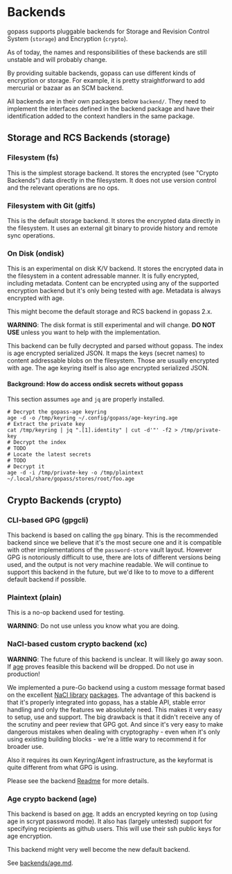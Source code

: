 # Backends

gopass supports pluggable backends for Storage and Revision Control System (`storage`) and Encryption (`crypto`).

As of today, the names and responsibilities of these backends are still unstable and will probably change.

By providing suitable backends, gopass can use different kinds of encryption or storage.
For example, it is pretty straightforward to add mercurial or bazaar as an SCM backend.

All backends are in their own packages below `backend/`. They need to implement the
interfaces defined in the backend package and have their identification added to
the context handlers in the same package.

## Storage and RCS Backends (storage)

### Filesystem (fs)

This is the simplest storage backend. It stores the encrypted (see "Crypto Backends") data directly in the filesystem. It does not use version control and the relevant operations are no ops.

### Filesystem with Git (gitfs)

This is the default storage backend. It stores the encrypted data directly in the
filesystem. It uses an external git binary to provide history and remote sync
operations.

### On Disk (ondisk)

This is an experimental on disk K/V backend. It stores the encrypted data in the
filesystem in a content adressable manner. It is fully encrypted, including
metadata. Content can be encrypted using any of the supported encryption
backend but it's only being tested with age. Metadata is always encrypted with
age.

This might become the default storage and RCS backend in gopass 2.x.

**WARNING**: The disk format is still experimental and will change. **DO NOT USE** unless you want to help with the implementation.

This backend can be fully decrypted and parsed without gopass. The index is
age encrypted serialized JSON. It maps the keys (secret names) to content
addressable blobs on the filesystem. Those are usually encrypted with age.
The age keyring itself is also age encrypted serialized JSON.

#### Background: How do access ondisk secrets without gopass

This section assumes `age` and `jq` are properly installed.

```
# Decrypt the gopass-age keyring
age -d -o /tmp/keyring ~/.config/gopass/age-keyring.age
# Extract the private key
cat /tmp/keyring | jq ".[1].identity" | cut -d'"' -f2 > /tmp/private-key
# Decrypt the index
# TODO
# Locate the latest secrets
# TODO
# Decrypt it
age -d -i /tmp/private-key -o /tmp/plaintext ~/.local/share/gopass/stores/root/foo.age
```

## Crypto Backends (crypto)

### CLI-based GPG (gpgcli)

This backend is based on calling the `gpg` binary. This is the recommended backend
since we believe that it's the most secure one and it is compatible with
other implementations of the `password-store` vault layout. However GPG is notoriously
difficult to use, there are lots of different versions being used, and the
output is not very machine readable. We will continue to support this backend
in the future, but we'd like to to move to a different default backend if possible.

### Plaintext (plain)

This is a no-op backend used for testing.

**WARNING**: Do not use unless you know what you are doing.

### NaCl-based custom crypto backend (xc)

**WARNING**: The future of this backend is unclear. It will likely go away soon. If [age](https://github.com/FiloSottile/age) proves feasible this backend will be dropped. Do not use in production!

We implemented a pure-Go backend using a custom message format based on the excellent
[NaCl library](https://nacl.cr.yp.to/) [packages](https://godoc.org/golang.org/x/crypto/nacl).
The advantage of this backend is that it's properly integrated into gopass, has a stable API,
stable error handling and only the features we absolutely need. This makes it
very easy to setup, use and support. The big drawback is that it didn't receive
any of the scrutiny and peer review that GPG got. And since it's very easy to
make dangerous mistakes when dealing with cryptography - even when it's only
using existing building blocks - we're a little wary to recommend it for broader use.

Also it requires its own Keyring/Agent infrastructure, as the keyformat is quite
different from what GPG is using.

Please see the backend [Readme](https://github.com/gopasspw/gopass/blob/master/internal/backend/crypto/xc/README.md) for more details.

### Age crypto backend (age)

This backend is based on [age](https://github.com/FiloSottile/age). It adds an
encrypted keyring on top (using age in scrypt password mode). It also has
(largely untested) support for specifying recipients as github users. This will
use their ssh public keys for age encryption.

This backend might very well become the new default backend.

See [backends/age.md](backends/age.md).
